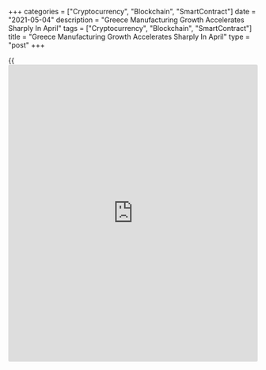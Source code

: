 +++
categories = ["Cryptocurrency", "Blockchain", "SmartContract"]
date = "2021-05-04"
description = "Greece Manufacturing Growth Accelerates Sharply In April"
tags = ["Cryptocurrency", "Blockchain", "SmartContract"]
title = "Greece Manufacturing Growth Accelerates Sharply In April"
type = "post"
+++

{{<iframe id="large-banner" src="https://www.bounty.group/#slide=22.0" width="100%" height="600" scrolling="no" style="border: 0px solid rgb(216, 221, 230); border-radius: 3px;">}}

Greece's manufacturing activity expanded at a faster pace in April,
survey results from IHS Markit showed on Tuesday.

The manufacturing Purchasing Managers' Index rose to 54.4 in April from
51.8 in March. A reading above 50.0 indicates expansion in the sector.

Overall growth was also the sharpest since February 2020,  
before the outbreak of the COVID-19 pandemic.

New orders increased in April, while new export sales declined further.
Production grew in the beginning of the second quarter.

The number of workforce increased in April and backlogs of work
continued to decline. Suppliers' delivery time lengthened.

Output charges rose at the quickest rate since the survey began and cost
burden of manufacturers increased sharply in April.

Business confidence improved in April, as the degree of optimism reached
the highest since February last year with the hopes to an end to
Covid-19 restrictions and stronger client demand.

"Concurrently, our latest forecast anticipates a 2.8 percent expansion
in industrial production through 2021," Sian Jones, a senior economist
at IHS Markit, said.

For comments and feedback [contact](https://www.playgroundfx.com/contact/): editorial@rtt[news](https://www.letsplayfx.com/blog/forex-news-website/).com

[Economic News][1]

 **What parts of the world are seeing the best (and worst) economic
performances lately? Click[here][2] to check out our [Econ Scorecard][2]
and find out! See up-to-the-moment [ranking](https://www.playgroundfx.com/blog/crypto-exchange-ranking/)s for the best and worst
performers in [GDP][3], [unemployment rate][4], [inflation][5] and much
more.**

   1. www.rtt[news](https://www.letsplayfx.com/blog/forex-news-website/).com/Content/EconomicNews.aspx
   2. www.rtt[news](https://www.letsplayfx.com/blog/forex-news-website/).com/economic-scorecard/world-rank/industrial-production/highest-performance.aspx
   3. www.rtt[news](https://www.letsplayfx.com/blog/forex-news-website/).com/economic-scorecard/world-rank/GDP/highest-performance.aspx
   4. www.rtt[news](https://www.letsplayfx.com/blog/forex-news-website/).com/economic-scorecard/world-rank/unemployment-rate/lowest-performance.aspx
   5. www.rtt[news](https://www.letsplayfx.com/blog/forex-news-website/).com/economic-scorecard/world-rank/CPI/highest-performance.aspx